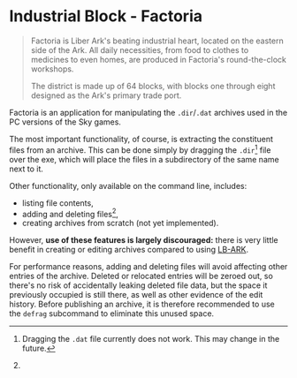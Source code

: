 # Industrial Block - Factoria
> Factoria is Liber Ark's beating industrial heart, located on
> the eastern side of the Ark. All daily necessities, from
> food to clothes to medicines to even homes, are produced in
> Factoria's round-the-clock workshops.
>
> The district is made up of 64 blocks, with blocks one
> through eight designed as the Ark's primary trade port.

Factoria is an application for manipulating the `.dir`/`.dat` archives used in
the PC versions of the Sky games.

The most important functionality, of course, is extracting the constituent
files from an archive. This can be done simply by dragging the `.dir`[^dir]
file over the exe, which will place the files in a subdirectory of the same
name next to it.

Other functionality, only available on the command line, includes:
- listing file contents,
- adding and deleting files[^optimize],
- creating archives from scratch (not yet implemented).

However, **use of these features is largely discouraged:** there is very little
benefit in creating or editing archives compared to using [LB-ARK](./lb-ark.md).

[^dir]: Dragging the `.dat` file currently does not work. This may change in the future.
[^optimize]:
  For performance reasons, adding and deleting files will avoid affecting other
  entries of the archive. Deleted or relocated entries will be zeroed out, so
  there's no risk of accidentally leaking deleted file data, but the space it
  previously occupied is still there, as well as other evidence of the edit
  history. Before publishing an archive, it is therefore recommended to use the
  `defrag` subcommand to eliminate this unused space.
